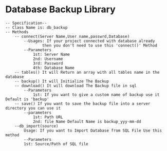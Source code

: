 # Database Backup Library
	-- Specification--
	-- Class Name is: db_backup
	-- Methods
		-- connect(Server Name,User name,passwrd,Database) 
			--Usages: If your project connected with database already
					then you don't need to use this 'connect()' Method
			--Parameters
				1st: Server Name
				2nd: Username
				3rd: Password
				4th: Database Name
		-- tables() It will Return an array with all tables name in the database
		-- backup() It will Initialize The Backup
		-- download() It will download The Backup file in sql
			--Parameters
				1st: If you want to give a custom name of backup use it Default is 'backup'
		-- save() If you want to save the backup file into a server directory you can use it
			--parameters
				1st: Path URL
				2nd: file Name Default Name is backup_yyy-mm-dd
		--db_import(source)
			Usage: If you want to Import Database from SQL File Use this method
			--Parameters
			1st: Source/Path of SQL file
